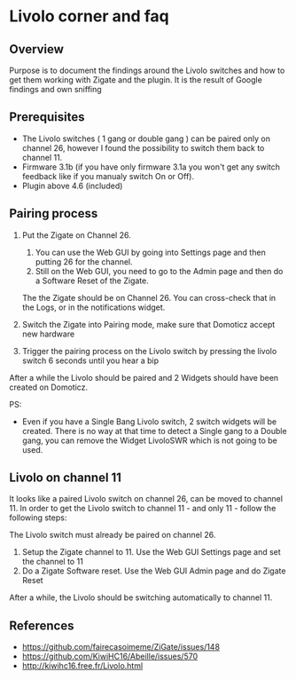 # Livolo corner and faq

## Overview

Purpose is to document the findings around the Livolo switches and how to get them working with Zigate and the plugin.
It is the result of Google findings and own sniffing 

## Prerequisites

* The Livolo switches ( 1 gang or double gang ) can be paired only on channel 26, however I found the possibility to switch them back to channel 11.
* Firmware 3.1b (if you have only firmware 3.1a you won't get any switch feedback like if you manualy switch On or Off).
* Plugin above 4.6 (included)

## Pairing process

1. Put the Zigate on Channel 26. 
   1. You can use the Web GUI by going into Settings page and then putting 26 for the channel.
   1. Still on the Web GUI, you need to go to the Admin page and then do a Software Reset of the Zigate.
   
   The the Zigate should be on Channel 26. You can cross-check that in the Logs, or in the notifications widget.
   
1. Switch the Zigate into Pairing mode, make sure that Domoticz accept new hardware

1. Trigger the pairing process on the Livolo switch by pressing the livolo switch 6 seconds until you hear a bip

After a while the Livolo should be paired and 2 Widgets should have been created on Domoticz.

PS: 
* Even if you have a Single Bang Livolo switch, 2 switch widgets will be created. There is no way at that time to detect a Single gang to a Double gang,
you can remove the Widget LivoloSWR which is not going to be used.


## Livolo on channel 11

It looks like a paired Livolo switch on channel 26, can be moved to channel 11. In order to get the Livolo switch to channel 11 - and only 11 - follow the following steps:

The Livolo switch must already be paired on channel 26.

1. Setup the Zigate channel to 11. Use the Web GUI Settings page and set the channel to 11
1. Do a Zigate Software reset. Use the Web GUI Admin page and do Zigate Reset

After a while, the Livolo should be switching automatically to channel 11.



## References

* https://github.com/fairecasoimeme/ZiGate/issues/148
* https://github.com/KiwiHC16/Abeille/issues/570
* http://kiwihc16.free.fr/Livolo.html

